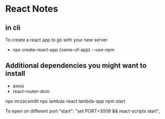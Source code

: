 # React Notes

## in cli
<p>
To create a react app to go with your new server
<ul>
<li>npx create-react-app (name-of-app) --use-npm</li>
</ul>
</p>

## Additional dependencies you might want to install

<ul>
    <li>axios</li>
    <li>react-router-dom</li>
</ul>

npx mrzacsmith
npx lambda-react lambda-app
npm start

To open on different port
"start": "set PORT=3009 && react-scripts start",